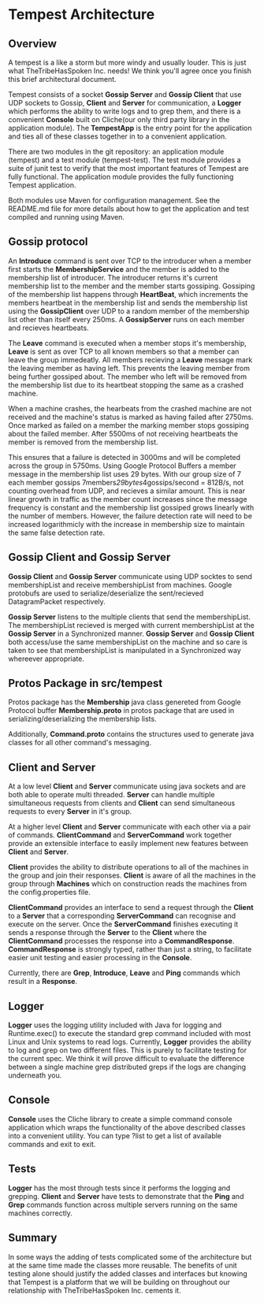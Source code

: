 Tempest Architecture
====================

Overview
--------

A tempest is a like a storm but more windy and usually louder.  This is just what TheTribeHasSpoken Inc. needs!
We think you'll agree once you finish this brief architectural document.

Tempest consists of a socket **Gossip Server** and **Gossip Client** that use UDP sockets to Gossip, **Client** 
and **Server** for communication, a **Logger** which performs the ability to
write logs and to grep them, and there is a convenient **Console** built on Cliche(our only third party library
in the application module). The **TempestApp** is the entry point for the application and ties all of these classes
together in to a convenient application.

There are two modules in the git repository: an application module (tempest) and a test module (tempest-test).
The test module provides a suite of junit test to verify that the most important features of Tempest are
fully functional. The application module provides the fully functioning Tempest application.

Both modules use Maven for configuration management.  See the README.md file for more details about how to
get the application and test compiled and running using Maven.


Gossip protocol
---------------
An **Introduce** command is sent over TCP to the introducer when a member first starts the **MembershipService** and the member is added to the 
membership list of introducer. The introducer returns it's current membership list to the member and the member starts gossiping.
Gossiping of the membership list happens through **HeartBeat**, which increments the members heartbeat in the membership list and sends
the membership list using the **GossipClient** over UDP to a random member of the membership list other than itself every 250ms. 
A **GossipServer** runs on each member and recieves heartbeats. 

The **Leave** command is executed when a member stops it's membership, **Leave** is sent as over TCP to 
all known members so that a member can leave the group immedeatly. All members recieving a **Leave** message 
mark the leaving member as having left.  This prevents the leaving member from being further gossiped about.
The member who left will be removed from the membership list due to its heartbeat stopping the same as a crashed machine.

When a machine crashes, the hearbeats from the crashed machine are not received and the machine's 
status is marked as having failed after 2750ms. Once marked as failed on a member the marking member stops gossiping 
about the failed member. After 5500ms of not receiving heartbeats the member is removed from the membership list.

This ensures that a failure is detected in 3000ms and will be completed across the group in 5750ms. Using Google
Protocol Buffers a member message in the membership list uses 29 bytes. With our group size of 7 each member gossips
7members*29bytes*4gossips/second = 812B/s, not counting overhead from UDP, and recieves a similar amount. This is 
near linear growth in traffic as the member count increases since the message frequency is 
constant and the membership list gossiped grows linearly with the number of members. However, the failure detection
rate will need to be increased logarithmicly with the increase in membership size to maintain the same
false detection rate.

Gossip Client and Gossip Server
-------------------------------
**Gossip Client** and **Gossip Server** communicate using UDP socktes to send membershipList and receive membershipList from machines.
Google protobufs are used to serialize/deserialize the sent/recieved DatagramPacket respectively.

**Gossip Server** listens to the multiple clients that send the membershipList. The membershipList recieved is merged with current membershipList at
the **Gossip Server** in a Synchronized manner. **Gossip Server** and **Gossip Client** both access/use the same membershipList on the machine
and so care is taken to see that membershipList is manipulated in a Synchronized way whereever appropriate.

Protos Package in src/tempest
-----------------------------

Protos package has the **Membership** java class genereted from Google Protocol buffer **Membership.proto** in protos package that are used in
serializing/deserializing the membership lists.

Additionally, **Command.proto** contains the structures used to generate java classes for all other command's messaging.


Client and Server
-----------------

At a low level **Client** and **Server** communicate using java sockets and are both able to operate multi threaded. **Server**
can handle multiple simultaneous requests from clients and **Client** can send simultaneous requests to every
**Server** in it's group.

At a higher level **Client** and **Server** communicate with each other via a pair of commands. **ClientCommand** and
**ServerCommand** work together provide an extensible interface to easily implement new features between
**Client** and **Server**.

**Client** provides the ability to distribute operations to all of the machines in the group and join their
responses. **Client** is aware of all the machines in the group through **Machines** which on construction
reads the machines from the config.properties file.

**ClientCommand** provides an interface to send a request through the **Client** to a **Server** that a
corresponding **ServerCommand** can recognise and execute on the server.  Once the **ServerCommand** finishes
executing it sends a response through the **Server** to the **Client** where the **ClientCommand** processes
the response into a **CommandResponse**. **CommandResponse** is strongly typed, rather than just a string, to
facilitate easier unit testing and easier processing in the **Console**.

Currently, there are **Grep**, **Introduce**, **Leave** and **Ping** commands which result in a **Response**.

Logger
-----

**Logger** uses the logging utility included with Java for logging and Runtime.exec() to execute the standard
grep command included with most Linux and Unix systems to read logs. Currently, **Logger** provides the
ability to log and grep on two different files.  This is purely to facilitate testing for the current spec.
We think it will prove difficult to evaluate the difference between a single machine grep distributed greps if the
logs are changing underneath you.

Console
-------

**Console** uses the Cliche library to create a simple command console application which wraps the functionality
of the above described classes into a convenient utility.  You can type ?list to get a list of available commands and
exit to exit.

Tests
-----
**Logger** has the most through tests since it performs the logging and grepping. **Client** and **Server** have tests
to demonstrate that the **Ping** and **Grep** commands function across multiple servers running on the same machines
correctly.


Summary
-------

In some ways the adding of tests complicated some of the architecture but at the same time made the classes more
reusable.  The benefits of unit testing alone should justify the added classes and interfaces but knowing that
Tempest is a platform that we will be building on throughout our relationship with TheTribeHasSpoken Inc. cements it.